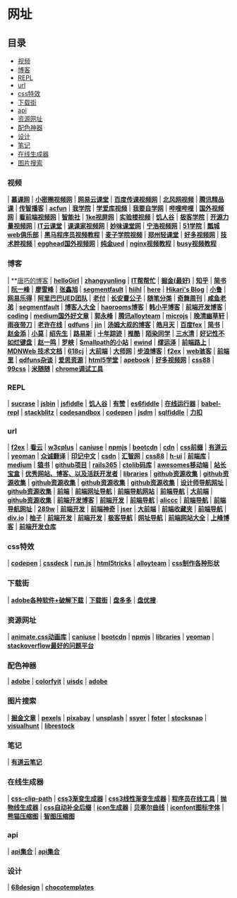 # 网址

## 目录

* [视频](#视频)
* [博客](#博客)
* [REPL](#REPL)
* [url](#url)
* [css特效](#css特效)
* [下载街](#下载街)
* [api](#api)
* [资源网址](#资源网址)
* [配色神器](#配色神器)
* [设计](#设计)
* [笔记](#笔记)
* [在线生成器](#在线生成器)
* [图片搜索](#图片搜索)

### 视频

| **[慕课网](https://www.imooc.com/)**
| **[小密圈视频网](https://devopen.club/)** 
| **[网易云课堂](https://study.163.com/)**
| **[百度传课视频网](https://chuanke.baidu.com/course/72351236841603072______2.html?page=2)**
| **[北风网视频](http://www.ibeifeng.com/)**
| **[腾讯精品课](http://class.qq.com/all/class_c105_s0_1.html)**
| **[传智播客](http://yun.itheima.com/course/c135.html)**
| **[acfun](http://www.acfun.cn/v/list1/index.htm)**
| **[我学院](http://www.woxueyuan.com/page/jnk)**
| **[学爱库视频](http://blog.icoolxue.com/)**
| **[我要自学网](http://www.51zxw.net/)**
| **[哔哩哔哩](https://www.bilibili.com/)**
| **[国外视频网](https://www.bigbinary.com/)**
| **[看前端视频网](http://www.kanqianduan.com/)**
| **[智能社](http://www.zhinengshe.com/video.html)**
| **[1ke视屏网](http://1ke.co/)**
| **[实验楼视频](https://www.shiyanlou.com/courses/)**
| **[饥人谷](https://jirengu.com/)**
| **[极客学院](https://www.jikexueyuan.com/)**
| **[开源力量视频网](http://www.osforce.cn/openclass/explore?fr=qqqun&mu=140506EDv8V1)**
| **[IT云课堂](http://www.ydma.cn/)**
| **[课课家视频网](http://www.kokojia.com/)**
| **[妙味课堂网](https://study.miaov.com/)**
| **[宁浩视频网](https://ninghao.net/)**
| **[51学院](http://edu.51cto.com/courselist/index.html)**
| **[瓢城web俱乐部](http://www.ycku.com/course/)**
| **[黑马程序员视频教程](http://yun.itheima.com/course/c135.html)** 
| **[麦子学院视频](http://www.maiziedu.com/)** 
| **[郑州轻课堂](http://www.qingkt.com/index.html)** 
| **[好多视频网](http://haoduoshipin.com/)**
| **[技术胖视频](http://jspang.com/)** 
| **[egghead国外视频网](https://egghead.io/)**
| **[纯金ued](https://www.chungold.com/course/explore/ux?orderBy=latest)**
| **[nginx视频教程](http://jspang.com/post/nginx.html#toc-096)**
| **[busy视频教程](http://www.aibusy.com/#html5)**

### 博客

| **[唐巧的博客](http://blog.devtang.com/)
| **[helloGirl](https://www.jqhtml.com/)**
| **[zhangyunling](http://www.zhangyunling.com/)**
| **[IT帮帮忙](https://ithelp.ithome.com.tw/)**
| **[掘金(最好)](https://juejin.im/)**
| **[知乎](https://www.zhihu.com)**
| **[简书](https://www.jianshu.com/)**
| **[阮一峰](http://www.ruanyifeng.com)**
| **[廖雪峰](https://www.liaoxuefeng.com/)**
| **[张鑫旭](https://www.zhangxinxu.com/)**
| **[segmentfault](https://segmentfault.com)**
| **[hiihl](http://hiihl.com/)**
| **[here](https://godbasin.github.io/)**
| **[Hikari's Blog](https://sunshinevvv.coding.me/blog/)**
| **[小鲁](http://www.60sky.com/)**
| **[网易乐得](http://tech.lede.com/archives/)**
| **[阿里巴巴UED团队](http://www.aliued.com/)**
| **[老付](http://blog.laofu.online/page/2/)**
| **[长安曹公子](https://webcaolixin.github.io/)**
| **[随笔分类](http://www.cnblogs.com/coco1s/category/833837.html)**
| **[奇舞周刊](https://weekly.75team.com/)**
| **[咸鱼老弟](https://xianyulaodi.github.io/2017/04/18/node%E6%A0%B8%E5%BF%83%E6%A8%A1%E5%9D%97--fs/)**
| **[segmentfault](https://segmentfault.com/)**
| **[博客人大全](https://www.zhihu.com/question/42186243)**
| **[haorooms博客](https://www.haorooms.com/)**
| **[韩小平博客](https://excaliburhan.com/)**
| **[前端开发博客](http://caibaojian.com/)**
| **[coding](https://blog.coding.net/)**
| **[medium国外好文章](https://medium.com/)**
| **[郭永峰](https://github.com/GuoYongfeng)**
| **[腾讯alloyteam](http://alloyteam.github.io/)**
| **[microjs](http://microjs.com/#)**
| **[晚清幽草轩](https://www.jeffjade.com/)**
| **[雨夜带刀](http://stylechen.com/)**
| **[老许在线](http://www.52design.org/qianduan.html)**
| **[qdfuns](https://www.qdfuns.com/)**
| **[jin](https://www.404forest.com/)**
| **[汤姆大叔的博客](http://www.cnblogs.com/TomXu/)**
| **[皓月天](https://microzz.com/)**
| **[百度fex](http://fex.baidu.com/)**
| **[简书](https://www.jianshu.com/p/9178b35431af)**
| **[赵金添](http://www.qianduan.org/)**
| **[小莫](https://blog.xiaomo.info/page/5/)**
| **[绍先生](https://slbyml.github.io/)**
| **[路易斯](http://louiszhai.github.io/2016/03/12/css-center/)**
| **[十年踪迹](https://www.h5jun.com/)**
| **[推酷](https://www.tuicool.com/)**
| **[陌染同学](https://blog.souche.com/tag/frontend/)**
| **[三水清](https://js8.in/)**
| **[好记性不如烂键盘](http://blog.parryqiu.com/)**
| **[赵一鸣](http://www.zymseo.com/mobile/index.html)**
| **[罗峡](http://luoxia.me/code/)**
| **[Smallpath的小站](https://smallpath.me/tag)**
| **[ewind](http://ewind.us/)**
| **[缪运泽](http://miaoyunze.com/)**
| **[前端路上](http://refined-x.com/)**
| **[MDNWeb 技术文档](https://developer.mozilla.org/zh-CN/docs/Web)**
| **[618cj](http://618cj.com/)**
| **[大前端](http://www.daqianduan.com/front)**
| **[大师网](http://www.php-master.com/)**
| **[步浪博客](http://www.bulang123.cn/index.php/index/articlelist/mark/web.html)**
| **[f2ex](http://f2ex.cn/category/javascript/)**
| **[web骇客](http://www.webhek.com/)**
| **[前端里](http://www.yyyweb.com/)**
| **[qdfuns杂谈](https://www.qdfuns.com/)**
| **[爱思资源](http://www.aseoe.com/qianduan/)**
| **[html5学堂](https://www.h5course.com/)**
| **[apebook](http://apebook.org/library)**
| **[好多视频网](http://haoduoshipin.com/)**
| **[css88](http://www.css88.com/)**
| **[99css](https://www.99css.com/)**
| **[米随随](https://s5s5.me/)**
| **[chrome调试工具](http://www.dendoink.com)**

### REPL

| **[sucrase](https://sucrase.io/)**
| **[jsbin](http://jsbin.com/)**
| **[jsfiddle](https://jsfiddle.net/dzvbv1La/)**
| **[饥人谷](http://js.jirengu.com/vebivefajo/2/edit)**
| **[有赞](http://www.icode.live)**
| **[es6fiddle](http://www.es6fiddle.net/)**
| **[在线运行器](https://stackblitz.com/)**
| **[babel-repl](https://babeljs.io/repl)**
| **[stackblitz](https://stackblitz.com/edit/react-8jmf1d?file=index.html)**
| **[codesandbox](https://codesandbox.io/)**
| **[codepen](https://codepen.io/)**
| **[jsdm](http://jsdm.com/)**
| **[sqlfiddle](https://jsfiddle.net/yyx990803/xgrjzsup/)**
| **[力扣](https://leetcode-cn.com/playground/new/empty)**

### url

| **[f2ex](http://hao.f2ex.cn/)**
| **[看云](https://www.kancloud.cn/)**
| **[w3cplus](https://www.w3cplus.com/)** 
| **[caniuse](https://www.caniuse.com/)** 
| **[npmjs](https://www.npmjs.com/)** 
| **[bootcdn](http://www.bootcdn.cn/)** 
| **[cdn](http://unpkg.com/#/stats)**
| **[css前缀](http://shouldiprefix.com/#supports)** 
| **[有道云](https://note.youdao.com/)** 
| **[yeoman](http://yeoman.io/learning/)** 
| **[众诚翻译](https://www.zcfy.cc/)** 
| **[印记中文](https://docschina.org/)** 
| **[csdn](http://lib.csdn.net/home)** 
| **[汇智网](http://www.hubwiz.com/)** 
| **[css88](http://www.css88.com/)** 
| **[h-ui](http://www.h-ui.net/site.shtml)** 
| **[前端库](https://www.awesomes.cn/repos/Mobile?sort=new)** 
| **[medium](https://medium.com/topic/technology)** 
| **[猿书](http://apebook.org/book/webstorm)** 
| **[github项目](https://segmentfault.com/a/1190000002804472)** 
| **[rails365](https://www.rails365.net/)** 
| **[ctolib码库](https://javascript.ctolib.com/)** 
| **[awesomes移动端](https://www.awesomes.cn/repos/Mobile?sort=new)** 
| **[站长宝盒](http://zzbaohe.com/index.html)**
| **[优秀网站、博客、以及活跃开发者](https://github.com/foru17/front-end-collect)**
| **[libraries](https://libraries.io/)**
| **[github资源收集](http://web.jobbole.com/83366/)**
| **[github资源收集](https://github.com/windiest/Front-end-tutorial)**
| **[github资源收集](https://github.com/foru17/front-end-collect)**
| **[github资源收集](https://github.com/hoosin/mobile-web-favorites)**
| **[github资源收集](https://github.com/fouber/blog)**
| **[设计师导航网址](https://hao.uisdc.com/)**
| **[github资源收集](https://github.com/lyfeyaj/awesome-resources)**
| **[前端](http://www.f2enav.com/)**
| **[前端网址导航](http://site.w3cub.com/)**
| **[前端导航网站](https://www.kancloud.cn/jikeytang/qq/81146)**
| **[前端导航](https://www.w3cways.com/nav)**
| **[大前端](http://www.daqianduan.com/nav)**
| **[github资源收集](https://github.com/jnoodle/f2e-collect#s8)**
| **[前端开发博客](http://caibaojian.com/links)**
| **[前端开发](http://www.daqianduan.com/nav#5)**
| **[前端导航](https://www.w3cways.com/nav)**
| **[aliccc](http://aliccc.com/)**
| **[前端导航](http://chensy0203.github.io/stories/web-site-nav.html)**
| **[前端导航网址](http://site.w3cub.com/)**
| **[289w](http://www.289w.com/Index/frontend.html)**
| **[前端开发](http://www.gdibn.com/nav/)**
| **[前端神奇](http://www.webzsky.com/source/nav/)**
| **[jser](http://www.jser.com/)**
| **[大前端](http://www.daqianduan.com/nav)**
| **[前端收藏夹](http://collect.w3ctrain.com/)**
| **[前端导航](http://fenav.com/#/index)**
| **[div.io](https://div.io/digg)**
| **[柚子](http://www.ityouzi.com/nav.html)**
| **[前端开发](https://www.haorooms.com/nav)**
| **[前端开发](http://1nami.com/)**
| **[极客导航](https://www.gogeeks.cn/job/12/%E5%89%8D%E7%AB%AF%E5%BC%80%E5%8F%91)**
| **[网址导航](http://helloweb.wang/wangzhidaohang/)**
| **[前端网站大全](http://www.c3c6.com/web/)**
| **[上峰博客](http://www.blhere.com/links)**
| **[前端开发仓库](http://code.ciaoca.com/)**

### css特效

| **[codepen](https://codepen.io/)**
| **[cssdeck](http://cssdeck.com/)**
| **[run.js](https://runjs.cn/square)**
| **[html5tricks](https://www.html5tricks.com/)**
| **[alloyteam](https://alloyteam.github.io/curvejs/)**
| **[css制作各种形状](https://www.w3cplus.com/css/create-shapes-with-css)**

###  下载街

| **[adobe各种软件+破解下载](http://www.gfxcamp.com/dreamweaver-cc-2017/)**
| **[下载街](http://www.xiazaij.com/)**
| **[盘多多](http://www.panduoduo.net)**
| **[盘优搜](http://www.panuso.com/)**


### 资源网址

| **[animate.css动画库](https://daneden.github.io/animate.css/)**
| **[caniuse](https://www.caniuse.com/)**
| **[bootcdn](https://www.bootcdn.cn/)**
| **[npmjs](https://www.npmjs.com/)**
| **[libraries](https://libraries.io/)**
| **[yeoman](http://yeoman.io/learning/)**
| **[stackoverflow最好的问题平台](https://stackoverflow.com/)**

### 配色神器

| **[adobe](https://color.adobe.com/zh/create/color-wheel/)**
| **[colorfyit](https://www.colorfyit.com/)**
| **[uisdc](http://www.uisdc.com/ps-coolorus1-0)**
| **[adobe](https://color.adobe.com/zh/create/color-wheel/)**

### 图片搜索

| **[掘金文章](https://juejin.im/post/5bcda2c4e51d4579d27abbee)**
| **[pexels](https://www.pexels.com/)**
| **[pixabay](https://pixabay.com/zh/photos/?q=apple&hp=&image_type=all&order=popular&cat=&min_width=&min_height=)**
| **[unsplash](https://unsplash.com/)**
| **[ssyer](https://www.ssyer.com/home)**
| **[foter](https://foter.com/)**
| **[stocksnap](https://stocksnap.io/)**
| **[visualhunt](https://visualhunt.com/)**
| **[librestock](https://librestock.com/)** 

### 笔记

| **[有道云笔记](https://note.youdao.com/)**

### 在线生成器

| **[css-clip-path](https://www.css88.com/tool/css-clip-path/)**
| **[css3渐变生成器](http://www.colorzilla.com/gradient-editor/)**
| **[css3线性渐变生成器](http://www.css88.com/tool/css3Preview/Linear-Gradients-moz.html)**
| **[程序员在线工具](http://www.ofmonkey.com/)**
| **[抛物线生成器](http://jeremyckahn.github.io/stylie/)**
| **[css自动补全后缀](http://autoprefixer.github.io/)**
| **[icon生成器](https://icons8.com/preloaders/)**
| **[贝塞尔曲线](http://cubic-bezier.com/#.5,.05,1,.5)**
| **[iconfont图标字体](http://iconfont.cn/)**
| **[熊猫压缩图](https://tinypng.com/)**
| **[智图压缩图](https://zhitu.isux.us/)**

### api

| **[api集合](https://juejin.im/entry/591bf05944d904006c88977b)**
| **[api集合](http://apistore.baidu.com/astore/classificationservicelist/39.html)**

### 设计

| **[68design](http://www.68design.net/)**
| **[chocotemplates](https://chocotemplates.com/browse/)**
